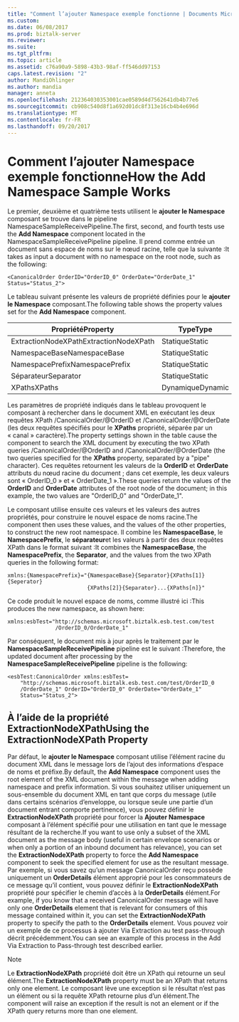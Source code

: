 ```yaml
---
title: "Comment l’ajouter Namespace exemple fonctionne | Documents Microsoft"
ms.custom: 
ms.date: 06/08/2017
ms.prod: biztalk-server
ms.reviewer: 
ms.suite: 
ms.tgt_pltfrm: 
ms.topic: article
ms.assetid: c76a90a9-5898-43b3-98af-ff546dd97153
caps.latest.revision: "2"
author: MandiOhlinger
ms.author: mandia
manager: anneta
ms.openlocfilehash: 212364030353001cae0589d4d7562641db4b77e6
ms.sourcegitcommit: cb908c540d8f1a692d01dc8f313e16cb4b4e696d
ms.translationtype: MT
ms.contentlocale: fr-FR
ms.lasthandoff: 09/20/2017
---
```

# <a name="how-the-add-namespace-sample-works"></a><span data-ttu-id="8b7d5-102">Comment l’ajouter Namespace exemple fonctionne</span><span class="sxs-lookup"><span data-stu-id="8b7d5-102">How the Add Namespace Sample Works</span></span>
<span data-ttu-id="8b7d5-103">Le premier, deuxième et quatrième tests utilisent le **ajouter le Namespace** composant se trouve dans le pipeline NamespaceSampleReceivePipeline.</span><span class="sxs-lookup"><span data-stu-id="8b7d5-103">The first, second, and fourth tests use the **Add Namespace** component located in the NamespaceSampleReceivePipeline pipeline.</span></span> <span data-ttu-id="8b7d5-104">Il prend comme entrée un document sans espace de noms sur le nœud racine, telle que la suivante :</span><span class="sxs-lookup"><span data-stu-id="8b7d5-104">It takes as input a document with no namespace on the root node, such as the following:</span></span>  
  
```  
<CanonicalOrder OrderID="OrderID_0" OrderDate="OrderDate_1" Status="Status_2">  
```  
  
 <span data-ttu-id="8b7d5-105">Le tableau suivant présente les valeurs de propriété définies pour le **ajouter le Namespace** composant.</span><span class="sxs-lookup"><span data-stu-id="8b7d5-105">The following table shows the property values set for the **Add Namespace** component.</span></span>  
  
|<span data-ttu-id="8b7d5-106">Propriété</span><span class="sxs-lookup"><span data-stu-id="8b7d5-106">Property</span></span>|<span data-ttu-id="8b7d5-107">Type</span><span class="sxs-lookup"><span data-stu-id="8b7d5-107">Type</span></span>|<span data-ttu-id="8b7d5-108">Valeur</span><span class="sxs-lookup"><span data-stu-id="8b7d5-108">Value</span></span>|  
|--------------|----------|-----------|  
|<span data-ttu-id="8b7d5-109">ExtractionNodeXPath</span><span class="sxs-lookup"><span data-stu-id="8b7d5-109">ExtractionNodeXPath</span></span>|<span data-ttu-id="8b7d5-110">Statique</span><span class="sxs-lookup"><span data-stu-id="8b7d5-110">Static</span></span>|<span data-ttu-id="8b7d5-111">(vide)</span><span class="sxs-lookup"><span data-stu-id="8b7d5-111">(empty)</span></span>|  
|<span data-ttu-id="8b7d5-112">NamespaceBase</span><span class="sxs-lookup"><span data-stu-id="8b7d5-112">NamespaceBase</span></span>|<span data-ttu-id="8b7d5-113">Statique</span><span class="sxs-lookup"><span data-stu-id="8b7d5-113">Static</span></span>|<span data-ttu-id="8b7d5-114">http://schemas.Microsoft.BizTalk.ESB.test.com/test</span><span class="sxs-lookup"><span data-stu-id="8b7d5-114">http://schemas.microsoft.biztalk.esb.test.com/test</span></span>|  
|<span data-ttu-id="8b7d5-115">NamespacePrefix</span><span class="sxs-lookup"><span data-stu-id="8b7d5-115">NamespacePrefix</span></span>|<span data-ttu-id="8b7d5-116">Statique</span><span class="sxs-lookup"><span data-stu-id="8b7d5-116">Static</span></span>|<span data-ttu-id="8b7d5-117">esbTest</span><span class="sxs-lookup"><span data-stu-id="8b7d5-117">esbTest</span></span>|  
|<span data-ttu-id="8b7d5-118">Séparateur</span><span class="sxs-lookup"><span data-stu-id="8b7d5-118">Separator</span></span>|<span data-ttu-id="8b7d5-119">Statique</span><span class="sxs-lookup"><span data-stu-id="8b7d5-119">Static</span></span>|/|  
|<span data-ttu-id="8b7d5-120">XPaths</span><span class="sxs-lookup"><span data-stu-id="8b7d5-120">XPaths</span></span>|<span data-ttu-id="8b7d5-121">Dynamique</span><span class="sxs-lookup"><span data-stu-id="8b7d5-121">Dynamic</span></span>|<span data-ttu-id="8b7d5-122">/CanonicalOrder/@OrderID&#124;/CanonicalOrder/@OrderDate</span><span class="sxs-lookup"><span data-stu-id="8b7d5-122">/CanonicalOrder/@OrderID&#124;/CanonicalOrder/@OrderDate</span></span>|  
  
 <span data-ttu-id="8b7d5-123">Les paramètres de propriété indiqués dans le tableau provoquent le composant à rechercher dans le document XML en exécutant les deux requêtes XPath /CanonicalOrder/@OrderID et /CanonicalOrder/@OrderDate (les deux requêtes spécifiés pour le **XPaths** propriété, séparée par un « canal » caractère).</span><span class="sxs-lookup"><span data-stu-id="8b7d5-123">The property settings shown in the table cause the component to search the XML document by executing the two XPath queries /CanonicalOrder/@OrderID and /CanonicalOrder/@OrderDate (the two queries specified for the **XPaths** property, separated by a "pipe" character).</span></span> <span data-ttu-id="8b7d5-124">Ces requêtes retournent les valeurs de la **OrderID** et **OrderDate** attributs du nœud racine du document ; dans cet exemple, les deux valeurs sont « OrderID_0 » et « OrderDate_1 ».</span><span class="sxs-lookup"><span data-stu-id="8b7d5-124">These queries return the values of the **OrderID** and **OrderDate** attributes of the root node of the document; in this example, the two values are "OrderID_0" and "OrderDate_1".</span></span>  
  
 <span data-ttu-id="8b7d5-125">Le composant utilise ensuite ces valeurs et les valeurs des autres propriétés, pour construire le nouvel espace de noms racine.</span><span class="sxs-lookup"><span data-stu-id="8b7d5-125">The component then uses these values, and the values of the other properties, to construct the new root namespace.</span></span> <span data-ttu-id="8b7d5-126">Il combine les **NamespaceBase**, le **NamespacePrefix**, le **séparateur**et les valeurs à partir des deux requêtes XPath dans le format suivant :</span><span class="sxs-lookup"><span data-stu-id="8b7d5-126">It combines the **NamespaceBase**, the **NamespacePrefix**, the **Separator**, and the values from the two XPath queries in the following format:</span></span>  
  
```  
xmlns:{NamespacePrefix}="{NamespaceBase}{Separator}{XPaths[1]}{Seperator}  
                         {XPaths[2]}{Separator}...{XPaths[n]}"  
```  
  
 <span data-ttu-id="8b7d5-127">Ce code produit le nouvel espace de noms, comme illustré ici :</span><span class="sxs-lookup"><span data-stu-id="8b7d5-127">This produces the new namespace, as shown here:</span></span>  
  
```  
xmlns:esbTest="http://schemas.microsoft.biztalk.esb.test.com/test  
               /OrderID_0/OrderDate_1"  
```  
  
 <span data-ttu-id="8b7d5-128">Par conséquent, le document mis à jour après le traitement par le **NamespaceSampleReceivePipeline** pipeline est le suivant :</span><span class="sxs-lookup"><span data-stu-id="8b7d5-128">Therefore, the updated document after processing by the **NamespaceSampleReceivePipeline** pipeline is the following:</span></span>  
  
```  
<esbTest:CanonicalOrder xmlns:esbTest=  
    "http://schemas.microsoft.biztalk.esb.test.com/test/OrderID_0  
    /OrderDate_1" OrderID="OrderID_0" OrderDate="OrderDate_1"   
    Status="Status_2">  
```  
  
## <a name="using-the-extractionnodexpath-property"></a><span data-ttu-id="8b7d5-129">À l’aide de la propriété ExtractionNodeXPath</span><span class="sxs-lookup"><span data-stu-id="8b7d5-129">Using the ExtractionNodeXPath Property</span></span>  
 <span data-ttu-id="8b7d5-130">Par défaut, le **ajouter le Namespace** composant utilise l’élément racine du document XML dans le message lors de l’ajout des informations d’espace de noms et préfixe.</span><span class="sxs-lookup"><span data-stu-id="8b7d5-130">By default, the **Add Namespace** component uses the root element of the XML document within the message when adding namespace and prefix information.</span></span> <span data-ttu-id="8b7d5-131">Si vous souhaitez utiliser uniquement un sous-ensemble du document XML en tant que corps du message (utile dans certains scénarios d’enveloppe, ou lorsque seule une partie d’un document entrant comporte pertinence), vous pouvez définir le **ExtractionNodeXPath** propriété pour forcer la  **Ajouter Namespace** composant à l’élément spécifié pour une utilisation en tant que le message résultant de la recherche.</span><span class="sxs-lookup"><span data-stu-id="8b7d5-131">If you want to use only a subset of the XML document as the message body (useful in certain envelope scenarios or when only a portion of an inbound document has relevance), you can set the **ExtractionNodeXPath** property to force the **Add Namespace** component to seek the specified element for use as the resultant message.</span></span> <span data-ttu-id="8b7d5-132">Par exemple, si vous savez qu’un message CanonicalOrder reçu possède uniquement un **OrderDetails** élément approprié pour les consommateurs de ce message qu’il contient, vous pouvez définir le **ExtractionNodeXPath** propriété pour spécifier le chemin d’accès à la **OrderDetails** élément.</span><span class="sxs-lookup"><span data-stu-id="8b7d5-132">For example, if you know that a received CanonicalOrder message will have only one **OrderDetails** element that is relevant for consumers of this message contained within it, you can set the **ExtractionNodeXPath** property to specify the path to the **OrderDetails** element.</span></span> <span data-ttu-id="8b7d5-133">Vous pouvez voir un exemple de ce processus à ajouter Via Extraction au test pass-through décrit précédemment.</span><span class="sxs-lookup"><span data-stu-id="8b7d5-133">You can see an example of this process in the Add Via Extraction to Pass-through test described earlier.</span></span>  
  
> [!NOTE]
>  <span data-ttu-id="8b7d5-134">Le **ExtractionNodeXPath** propriété doit être un XPath qui retourne un seul élément.</span><span class="sxs-lookup"><span data-stu-id="8b7d5-134">The **ExtractionNodeXPath** property must be an XPath that returns only one element.</span></span> <span data-ttu-id="8b7d5-135">Le composant lève une exception si le résultat n’est pas un élément ou si la requête XPath retourne plus d’un élément.</span><span class="sxs-lookup"><span data-stu-id="8b7d5-135">The component will raise an exception if the result is not an element or if the XPath query returns more than one element.</span></span>